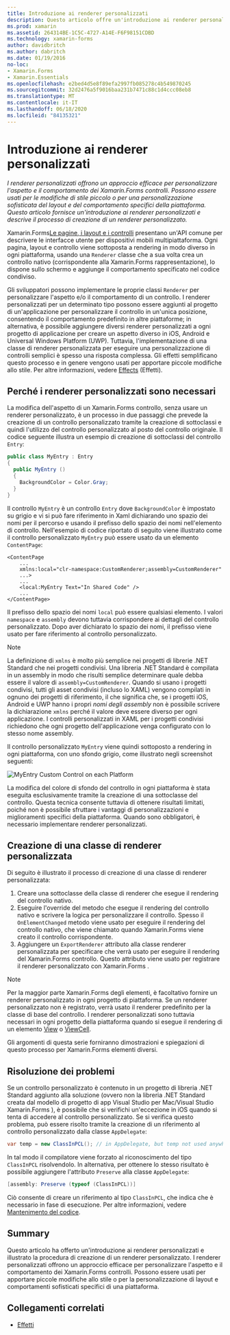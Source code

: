 ```yaml
---
title: Introduzione ai renderer personalizzati
description: Questo articolo offre un'introduzione ai renderer personalizzati e illustra la procedura di creazione di un renderer personalizzato.
ms.prod: xamarin
ms.assetid: 264314BE-1C5C-4727-A14E-F6F98151CDBD
ms.technology: xamarin-forms
author: davidbritch
ms.author: dabritch
ms.date: 01/19/2016
no-loc:
- Xamarin.Forms
- Xamarin.Essentials
ms.openlocfilehash: e2bed4d5e8f89efa2997fb085278c4b549870245
ms.sourcegitcommit: 32d2476a5f9016baa231b7471c88c1d4ccc08eb8
ms.translationtype: MT
ms.contentlocale: it-IT
ms.lasthandoff: 06/18/2020
ms.locfileid: "84135321"
---
```

# <a name="introduction-to-custom-renderers"></a>Introduzione ai renderer personalizzati

_I renderer personalizzati offrono un approccio efficace per personalizzare l'aspetto e il comportamento dei Xamarin.Forms controlli. Possono essere usati per le modifiche di stile piccolo o per una personalizzazione sofisticata del layout e del comportamento specifici della piattaforma. Questo articolo fornisce un'introduzione ai renderer personalizzati e descrive il processo di creazione di un renderer personalizzato._

Xamarin.Forms[Le pagine, i layout e i controlli](~/xamarin-forms/user-interface/controls/index.md) presentano un'API comune per descrivere le interfacce utente per dispositivi mobili multipiattaforma. Ogni pagina, layout e controllo viene sottoposta a rendering in modo diverso in ogni piattaforma, usando una `Renderer` classe che a sua volta crea un controllo nativo (corrispondente alla Xamarin.Forms rappresentazione), lo dispone sullo schermo e aggiunge il comportamento specificato nel codice condiviso.

Gli sviluppatori possono implementare le proprie classi `Renderer` per personalizzare l'aspetto e/o il comportamento di un controllo. I renderer personalizzati per un determinato tipo possono essere aggiunti al progetto di un'applicazione per personalizzare il controllo in un'unica posizione, consentendo il comportamento predefinito in altre piattaforme; in alternativa, è possibile aggiungere diversi renderer personalizzati a ogni progetto di applicazione per creare un aspetto diverso in iOS, Android e Universal Windows Platform (UWP). Tuttavia, l'implementazione di una classe di renderer personalizzata per eseguire una personalizzazione di controlli semplici è spesso una risposta complessa. Gli effetti semplificano questo processo e in genere vengono usati per apportare piccole modifiche allo stile. Per altre informazioni, vedere [Effects](~/xamarin-forms/app-fundamentals/effects/index.md) (Effetti).

## <a name="examining-why-custom-renderers-are-necessary"></a>Perché i renderer personalizzati sono necessari

La modifica dell'aspetto di un Xamarin.Forms controllo, senza usare un renderer personalizzato, è un processo in due passaggi che prevede la creazione di un controllo personalizzato tramite la creazione di sottoclassi e quindi l'utilizzo del controllo personalizzato al posto del controllo originale. Il codice seguente illustra un esempio di creazione di sottoclassi del controllo `Entry`:

```csharp
public class MyEntry : Entry
{
  public MyEntry ()
  {
    BackgroundColor = Color.Gray;
  }
}
```

Il controllo `MyEntry` è un controllo `Entry` dove `BackgroundColor` è impostato su grigio e vi si può fare riferimento in Xaml dichiarando uno spazio dei nomi per il percorso e usando il prefisso dello spazio dei nomi nell'elemento di controllo. Nell'esempio di codice riportato di seguito viene illustrato come il controllo personalizzato `MyEntry` può essere usato da un elemento `ContentPage`:

```xaml
<ContentPage
    ...
    xmlns:local="clr-namespace:CustomRenderer;assembly=CustomRenderer"
    ...>
    ...
    <local:MyEntry Text="In Shared Code" />
    ...
</ContentPage>
```

Il prefisso dello spazio dei nomi `local` può essere qualsiasi elemento. I valori `namespace` e `assembly` devono tuttavia corrispondere ai dettagli del controllo personalizzato. Dopo aver dichiarato lo spazio dei nomi, il prefisso viene usato per fare riferimento al controllo personalizzato.

> [!NOTE]
> La definizione di `xmlns` è molto più semplice nei progetti di librerie .NET Standard che nei progetti condivisi. Una libreria .NET Standard è compilata in un assembly in modo che risulti semplice determinare quale debba essere il valore di `assembly=CustomRenderer`. Quando si usano i progetti condivisi, tutti gli asset condivisi (incluso lo XAML) vengono compilati in ognuno dei progetti di riferimento, il che significa che, se i progetti iOS, Android e UWP hanno i propri *nomi degli assembly* non è possibile scrivere la dichiarazione `xmlns` perché il valore deve essere diverso per ogni applicazione. I controlli personalizzati in XAML per i progetti condivisi richiedono che ogni progetto dell'applicazione venga configurato con lo stesso nome assembly.

Il controllo personalizzato `MyEntry` viene quindi sottoposto a rendering in ogni piattaforma, con uno sfondo grigio, come illustrato negli screenshot seguenti:

![](introduction-images/screenshots.png "MyEntry Custom Control on each Platform")

La modifica del colore di sfondo del controllo in ogni piattaforma è stata eseguita esclusivamente tramite la creazione di una sottoclasse del controllo. Questa tecnica consente tuttavia di ottenere risultati limitati, poiché non è possibile sfruttare i vantaggi di personalizzazioni e miglioramenti specifici della piattaforma. Quando sono obbligatori, è necessario implementare renderer personalizzati.

## <a name="creating-a-custom-renderer-class"></a>Creazione di una classe di renderer personalizzata

Di seguito è illustrato il processo di creazione di una classe di renderer personalizzata:

1. Creare una sottoclasse della classe di renderer che esegue il rendering del controllo nativo.
1. Eseguire l'override del metodo che esegue il rendering del controllo nativo e scrivere la logica per personalizzare il controllo. Spesso il `OnElementChanged` metodo viene usato per eseguire il rendering del controllo nativo, che viene chiamato quando Xamarin.Forms viene creato il controllo corrispondente.
1. Aggiungere un `ExportRenderer` attributo alla classe renderer personalizzata per specificare che verrà usato per eseguire il rendering del Xamarin.Forms controllo. Questo attributo viene usato per registrare il renderer personalizzato con Xamarin.Forms .

> [!NOTE]
> Per la maggior parte Xamarin.Forms degli elementi, è facoltativo fornire un renderer personalizzato in ogni progetto di piattaforma. Se un renderer personalizzato non è registrato, verrà usato il renderer predefinito per la classe di base del controllo. I renderer personalizzati sono tuttavia necessari in ogni progetto della piattaforma quando si esegue il rendering di un elemento [View](xref:Xamarin.Forms.View) o [ ViewCell](xref:Xamarin.Forms.ViewCell).

Gli argomenti di questa serie forniranno dimostrazioni e spiegazioni di questo processo per Xamarin.Forms elementi diversi.

## <a name="troubleshooting"></a>Risoluzione dei problemi

Se un controllo personalizzato è contenuto in un progetto di libreria .NET Standard aggiunto alla soluzione (ovvero non la libreria .NET Standard creata dal modello di progetto di app Visual Studio per Mac/Visual Studio Xamarin.Forms ), è possibile che si verifichi un'eccezione in iOS quando si tenta di accedere al controllo personalizzato. Se si verifica questo problema, può essere risolto tramite la creazione di un riferimento al controllo personalizzato dalla classe `AppDelegate`:

```csharp
var temp = new ClassInPCL(); // in AppDelegate, but temp not used anywhere
```

In tal modo il compilatore viene forzato al riconoscimento del tipo `ClassInPCL` risolvendolo. In alternativa, per ottenere lo stesso risultato è possibile aggiungere l'attributo `Preserve` alla classe `AppDelegate`:

```csharp
[assembly: Preserve (typeof (ClassInPCL))]
```

Ciò consente di creare un riferimento al tipo `ClassInPCL`, che indica che è necessario in fase di esecuzione. Per altre informazioni, vedere [Mantenimento del codice](~/ios/deploy-test/linker.md).

## <a name="summary"></a>Summary

Questo articolo ha offerto un'introduzione ai renderer personalizzati e illustrato la procedura di creazione di un renderer personalizzato. I renderer personalizzati offrono un approccio efficace per personalizzare l'aspetto e il comportamento dei Xamarin.Forms controlli. Possono essere usati per apportare piccole modifiche allo stile o per la personalizzazione di layout e comportamenti sofisticati specifici di una piattaforma.

## <a name="related-links"></a>Collegamenti correlati

- [Effetti](~/xamarin-forms/app-fundamentals/effects/index.md)
